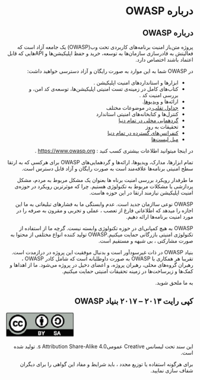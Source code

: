 # <div dir="rtl" align="right">درباره OWASP</div>

## <div dir="rtl" align="right">درباره OWASP</div>

<p dir="rtl" align="right">پروژه متن‌باز امنیت برنامه‌های کاربردی تحت وب(OWASP) یک جامعه آزاد است که فعالیتش به قادرسازی سازمان‌ها به توسعه، خرید و حفظ اپلیکیشن‌ها و ‌APIهایی که قابل اعتماد باشند اختصاص دارد.
</p>

<p dir="rtl" align="right">در  OWASP شما به این موارد به صورت رایگان و آزاد دسترسی خواهید داشت:</p>

<ul dir="rtl" align="right">
  <li>
      ابزارها و استانداردهای امنیت اپلیکیشن .
  </li>
   <li>
    کتاب‌های کامل در زمینه‌ی تست امنیتی اپلیکیشن‌ها، توسعه‌ی کد امن، و بررسی امنیت کد .
  </li>
   <li>
     ارائه‌ها و <a href="https://www.youtube.com/user/OWASPGLOBAL"> ویدیوها</a>.
  </li>
   <li>
     <a href="https://www.owasp.org/index.php/OWASP_Cheat_Sheet_Series">جداول تقلب </a>
     در موضوعات مختلف
  </li>
   <li>
    کنترل‌ها و کتابخانه‌های امنیتی استاندارد
  </li>
   <li>
     <a href="https://www.owasp.org/index.php/OWASP_Chapter">گردهمایی محلی در تمام دنیا</a>    
  </li>
  <li>
    تحقیقات به روز
  </li>
  <li>
    <a href="https://www.owasp.org/index.php/Category:OWASP_AppSec_Conference">کنفرانس‌های گسترده در تمام دنیا</a> 
  </li>
  <li>
    <a href="https://lists.owasp.org/mailman/listinfo">میل لیست‌ها</a> 
  </li>
</ul>

<p dir="rtl" align="right">در اینجا میتوانید اطلاعات بیشتری کسب کنید : <a href="https://www.owasp.org">https://www.owasp.org</a> .</p>

<p dir="rtl" align="right">تمام ابزارها، مدارک، ویدیوها، ارائه‌ها و گردهمایی‌های OWASP برای هرکسی که به ارتقا سطح امنیتی برنامه‌ها علاقه‌مند است به صورت رایگان و آزاد قابل دسترس است. </p>

<p dir="rtl" align="right">ما طرفدار رویکرد بررسی امنیت برناه ها بعنوان یک مشکل مربوط به مردم، مشکل پردازشی یا مشکلات مربوط به تکنولوژی هستیم. چرا که موثرترین رویکرد در حوزه‌ی امنیت اپلیکیشن نیازمند ارتقا در این حوزه هاست.</p>

<p dir="rtl" align="right">OWASP  نوعی ساازمان جدید است. عدم وابستگی ما به فشارهای تبلیغاتی به ما این اجازه را میدهد که اطلاعاتی فارغ از تعصب ، عملی و تجربی و مقرون به صرفه را در مورد امنیت برنامه‌ها ارائه دهیم.</p>

<p dir="rtl" align="right">OWASP  به هیچ کمپانی‌ای در حوزه تکنولوژی وابسته نیست. گرچه ما از استفاده از تکنولوژی امنیتی بازرگانی حمایت میکنیم.OWASP تولید کننده انواع مختلفی از محتوا به صورت مشارکتی ، بی شبهه و مستقیم است.</p>

<p dir="rtl" align="right">بنیاد  OWASP در ذات غیرسودآور است و بدنبال موفقیت این پروژه در درازمدت است. تقریبا هر همکاری با OWASP  به صورت داوطلبانه است که شامل کادر OWASP ، رهبران گروه‌های محلی، رهبران پروژه، و اعضای دخیل در پروژه می‌شود. ما از اهداها و کمک‌ها و زیرساخت‌ها در زمینه تحقیقات امنیتی حمایت میکنیم.</p>

<p dir="rtl" align="right">به ما ملحق شوید.</p>

##  <div dir="rtl" align="right">کپی رایت ۲۰۱۳ – ۲۰۱۷ بنیاد  OWASP</div> 

![license](images/license.png)

<p dir="rtl" align="right">این سند تحت لیسانس Creative عمومیs Attribution Share-Alike 4.0.  تولید شده است.</p>
<p dir="rtl" align="right">برای هرگونه استفاده یا توزیع مجدد ، باید شرایط و مفاد این گواهی را برای دیگران شفاف سازی نمایید.</p>
